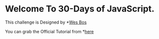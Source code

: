 # Welcome To 30-Days of JavaScript.
This challenge is Designed by *[Wes Bos](https://github.com/wesbos/JavaScript30.git)

You can grab the Official Tutorial from *[here](https://javascript30.com/)


